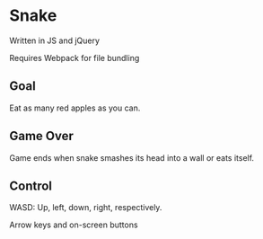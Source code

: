 # Snake
Written in JS and jQuery

Requires Webpack for file bundling

## Goal
Eat as many red apples as you can.

## Game Over
Game ends when snake smashes its head into a wall or eats itself.

## Control
WASD: Up, left, down, right, respectively.

Arrow keys and on-screen buttons